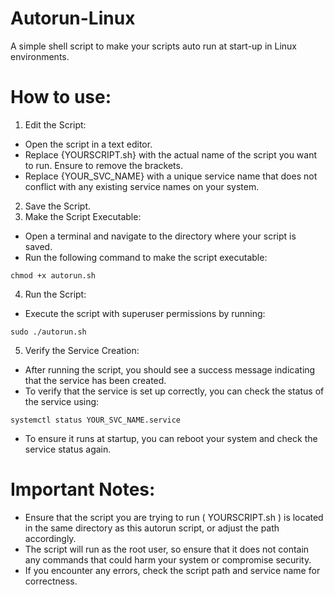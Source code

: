 # Autorun-Linux
A simple shell script to make your scripts auto run at start-up in Linux environments.
# How to use:
1. Edit the Script:
- Open the script in a text editor.
- Replace
{YOURSCRIPT.sh}
with the actual name of the script you want to run. Ensure to remove the brackets.
- Replace
{YOUR_SVC_NAME}
with a unique service name that does not conflict with any existing service names on your system.
2. Save the Script.
3. Make the Script Executable:
- Open a terminal and navigate to the directory where your script is saved.
- Run the following command to make the script executable:
```
chmod +x autorun.sh
```     
4. Run the Script:
- Execute the script with superuser permissions by running:
```
sudo ./autorun.sh
```     
5. Verify the Service Creation:
- After running the script, you should see a success message indicating that the service has been created.
- To verify that the service is set up correctly, you can check the status of the service using:
```
systemctl status YOUR_SVC_NAME.service
```
- To ensure it runs at startup, you can reboot your system and check the service status again.

# Important Notes:
- Ensure that the script you are trying to run (
YOURSCRIPT.sh
) is located in the same directory as this autorun script, or adjust the path accordingly.
- The script will run as the root user, so ensure that it does not contain any commands that could harm your system or compromise security.
- If you encounter any errors, check the script path and service name for correctness.
  
